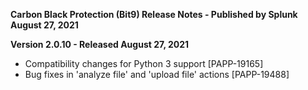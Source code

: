 **Carbon Black Protection (Bit9) Release Notes - Published by Splunk August 27, 2021**


**Version 2.0.10 - Released August 27, 2021**

* Compatibility changes for Python 3 support [PAPP-19165]
* Bug fixes in 'analyze file' and 'upload file' actions [PAPP-19488]
